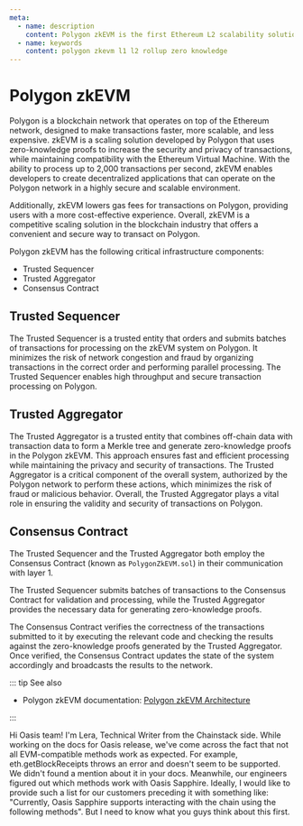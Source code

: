 ```yaml
---
meta:
  - name: description
    content: Polygon zkEVM is the first Ethereum L2 scalability solution that utilizes zero-knowledge rollups to ensure the privacy and security of transactions while providing fast finality and low gas fees.
  - name: keywords
    content: polygon zkevm l1 l2 rollup zero knowledge
---
```


# Polygon zkEVM

Polygon is a blockchain network that operates on top of the Ethereum network, designed to make transactions faster, more scalable, and less expensive. zkEVM is a scaling solution developed by Polygon that uses zero-knowledge proofs to increase the security and privacy of transactions, while maintaining compatibility with the Ethereum Virtual Machine. With the ability to process up to 2,000 transactions per second, zkEVM enables developers to create decentralized applications that can operate on the Polygon network in a highly secure and scalable environment.

Additionally, zkEVM lowers gas fees for transactions on Polygon, providing users with a more cost-effective experience. Overall, zkEVM is a competitive scaling solution in the blockchain industry that offers a convenient and secure way to transact on Polygon.

Polygon zkEVM has the following critical infrastructure components:

- Trusted Sequencer
- Trusted Aggregator
- Consensus Contract

## Trusted Sequencer

The Trusted Sequencer is a trusted entity that orders and submits batches of transactions for processing on the zkEVM system on Polygon. It minimizes the risk of network congestion and fraud by organizing transactions in the correct order and performing parallel processing. The Trusted Sequencer enables high throughput and secure transaction processing on Polygon.

## Trusted Aggregator

The Trusted Aggregator is a trusted entity that combines off-chain data with transaction data to form a Merkle tree and generate zero-knowledge proofs in the Polygon zkEVM. This approach ensures fast and efficient processing while maintaining the privacy and security of transactions. The Trusted Aggregator is a critical component of the overall system, authorized by the Polygon network to perform these actions, which minimizes the risk of fraud or malicious behavior. Overall, the Trusted Aggregator plays a vital role in ensuring the validity and security of transactions on Polygon.

## Consensus Contract

The Trusted Sequencer and the Trusted Aggregator both employ the Consensus Contract (known as `PolygonZkEVM.sol`) in their communication with layer 1.

The Trusted Sequencer submits batches of transactions to the Consensus Contract for validation and processing, while the Trusted Aggregator provides the necessary data for generating zero-knowledge proofs.

The Consensus Contract verifies the correctness of the transactions submitted to it by executing the relevant code and checking the results against the zero-knowledge proofs generated by the Trusted Aggregator. Once verified, the Consensus Contract updates the state of the system accordingly and broadcasts the results to the network.

::: tip See also

* Polygon zkEVM documentation: [Polygon zkEVM Architecture](https://wiki.polygon.technology/docs/zkEVM/architecture)

:::

Hi Oasis team! I'm Lera, Technical Writer from the Chainstack side.
While working on the docs for Oasis release, we've come across the fact that not all EVM-compatible methods work as expected. For example, eth.getBlockReceipts throws an error and doesn't seem to be supported. We didn't found a mention about it in your docs. Meanwhile, our engineers figured out which methods work with Oasis Sapphire.
Ideally, I would like to provide such a list for our customers preceding it with something like: "Currently, Oasis Sapphire supports interacting with the chain using the following methods". But I need to know what you guys think about this first.
